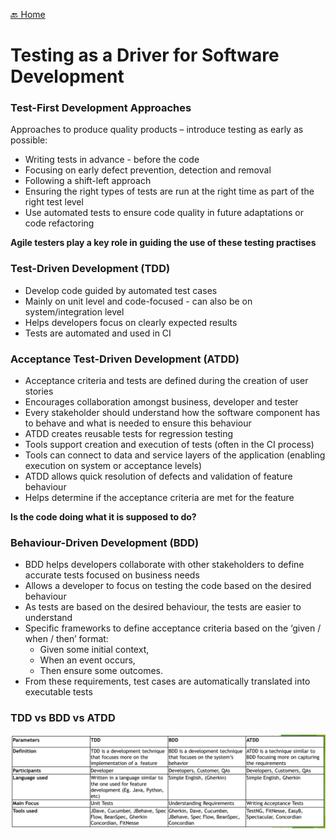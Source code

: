 [🔙 Home](../home.md)

# Testing as a Driver for Software Development

### Test-First Development Approaches
Approaches to produce quality products – introduce testing as early as possible:

* Writing tests in advance - before the code
* Focusing on early defect prevention, detection and removal
* Following a shift-left approach
* Ensuring the right types of tests are run at the right time as part of the right test level
* Use automated tests to ensure code quality in future adaptations or code refactoring

**Agile testers play a key role in guiding the use of these testing practises**

### Test-Driven Development (TDD)
* Develop code guided by automated test cases
* Mainly on unit level and code-focused - can also be on system/integration level
* Helps developers focus on clearly expected results
* Tests are automated and used in CI

### Acceptance Test-Driven Development (ATDD)
* Acceptance criteria and tests are defined during the creation of user stories
* Encourages collaboration amongst business, developer and tester
* Every stakeholder should understand how the software component has to behave and what is needed to ensure this behaviour
* ATDD creates reusable tests for regression testing
* Tools support creation and execution of tests (often in the CI process)
* Tools can connect to data and service layers of the application (enabling execution on system or acceptance levels)
* ATDD allows quick resolution of defects and validation of feature behaviour
* Helps determine if the acceptance criteria are met for the feature

**Is the code doing what it is supposed to do?**

### Behaviour-Driven Development (BDD)
* BDD helps developers collaborate with other stakeholders to define accurate tests focused on business needs
* Allows a developer to focus on testing the code based on the desired behaviour
* As tests are based on the desired behaviour, the tests are easier to understand
* Specific frameworks to define acceptance criteria based on the ‘given / when / then’
  format:
  * Given some initial context,
  * When an event occurs,
  * Then ensure some outcomes.
* From these requirements, test cases are automatically translated into executable tests


### TDD vs BDD vs ATDD
![image12.png](assets/image12.png)